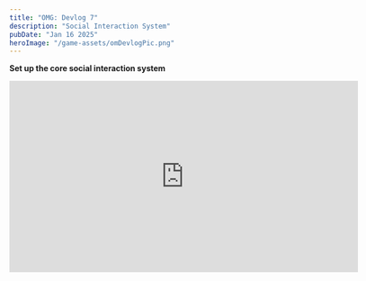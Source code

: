 ```yaml
---
title: "OMG: Devlog 7"
description: "Social Interaction System"
pubDate: "Jan 16 2025"
heroImage: "/game-assets/omDevlogPic.png"
---
```


**Set up the core social interaction system**
<iframe width="620" height="340" src="https://www.youtube.com/embed/YhLC2Tyupxc" title="Optimize Man Devlog 7" frameborder="0" allow="accelerometer; autoplay; clipboard-write; encrypted-media; gyroscope; picture-in-picture" allowfullscreen> </iframe> 

